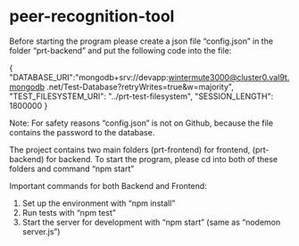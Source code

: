 # peer-recognition-tool

Before starting the program please create a json file “config.json” in the folder “prt-backend” and put the following code into the file:

{              
"DATABASE_URI":"mongodb+srv://devapp:wintermute3000@cluster0.val9t.mongodb    .net/Test-Database?retryWrites=true&w=majority",
"TEST_FILESYSTEM_URI": "../prt-test-filesystem",
"SESSION_LENGTH": 1800000
}

Note: For safety reasons “config.json” is not on Github, because the file contains the password to the database.

The project contains two main folders (prt-frontend) for frontend, (prt-backend) for backend. To start the program, please cd into both of these folders and command “npm start”

Important commands for both Backend and Frontend:
1. Set up the environment with “npm install”
2. Run tests with “npm test”
3. Start the server for development with “npm start” (same as “nodemon server.js”)
